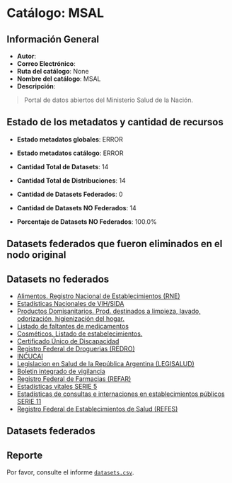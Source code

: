 
# Catálogo: MSAL

## Información General

- **Autor**: 
- **Correo Electrónico**: 
- **Ruta del catálogo**: None
- **Nombre del catálogo**: MSAL
- **Descripción**:

> Portal de datos abiertos del  Ministerio Salud de la Nación.

## Estado de los metadatos y cantidad de recursos

- **Estado metadatos globales**: ERROR
- **Estado metadatos catálogo**: ERROR
- **Cantidad Total de Datasets**: 14
- **Cantidad Total de Distribuciones**: 14

- **Cantidad de Datasets Federados**: 0
- **Cantidad de Datasets NO Federados**: 14
- **Porcentaje de Datasets NO Federados**: 100.0%

## Datasets federados que fueron eliminados en el nodo original



## Datasets no federados

- [Alimentos. Registro Nacional de Establecimientos (RNE)](http://inal.sifega.anmat.gov.ar/dataset/registro-nacional-de-establecimientos-de-alimentos)
- [Estadísticas Nacionales de VIH/SIDA](http://datos.sisa.msal.gov.ar/dataset/estadisticas-nacionales-de-vih-sida)
- [Productos Domisanitarios. Prod. destinados a limpieza, lavado, odorización, higienización del hogar.](http://www.anmat.gov.ar/dataset/productos-domisanitarios)
- [Listado de faltantes de medicamentos](http://www.anmat.gov.ar/dataset/listado-de-faltantes-de-medicamentos)
- [Cosméticos. Listado de estabelecimientos.](http://www.anmat.gov.ar/dataset/cosmeticos-listado-de-estabelecimientos)
- [Certificado Único de Discapacidad](http://datos.sisa.msal.gov.ar/dataset/certificado-unico-de-discapacidad)
- [Registro Federal de Droguerias (REDRO)](http://datos.sisa.msal.gov.ar/dataset/registro-federal-de-droguerias-redro)
- [INCUCAI](http://datos.sisa.msal.gov.ar/dataset/incucai)
- [Legislacion en Salud de la República Argentina (LEGISALUD)](http://leg.msal.gov.ar/)
- [Boletin integrado de vigilancia](http://www.msal.gob.ar/dataset/boletin-integrado-de-vigilancia)
- [Registro Federal de Farmacias (REFAR)](sisa.msal.gov.ar)
- [Estadísticas vitales SERIE 5](http://www.deis.msal.gov.ar/)
- [Estadísticas de consultas e internaciones en establecimientos públicos SERIE 11](http://www.deis.msal.gov.ar/)
- [Registro Federal de Establecimientos de Salud (REFES)](http://sisa.msal.gov.ar)

## Datasets federados



## Reporte

Por favor, consulte el informe [`datasets.csv`](datasets.csv).
